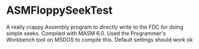 # ASMFloppySeekTest
A really crappy Assembly program to directly write to the FDC for doing simple seeks.
Compiled with MASM 6.0. Used the Programmer's Workbench tool on MSDOS to compile this.
Default settings should work ok
